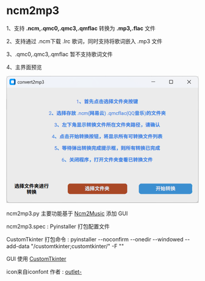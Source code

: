 
# ncm2mp3

1、支持 **.ncm,.qmc0,.qmc3,.qmflac** 转换为 **.mp3,.flac** 文件


2、支持通过 .ncm下载 .lrc 歌词，同时支持将歌词嵌入 .mp3 文件

3、.qmc0,.qmc3,.qmflac 暂不支持歌词文件

4、主界面预览

![img.png](img.png)


ncm2mp3.py 主要功能基于 [Ncm2Music](https://github.com/crmmc/Ncm2Music) 添加 GUI

ncm2mp3.spec : Pyinstaller 打包配置文件

CustomTkinter 打包命令 :
pyinstaller --noconfirm --onedir --windowed --add-data "<CustomTkinter Location>/customtkinter;customtkinter/"  -F "<Path to Python Script>"

GUI 使用 [CustomTkinter](https://github.com/TomSchimansky/CustomTkinter)

icon来自iconfont 作者 : [outlet-](https://www.iconfont.cn/user/detail?spm=a313x.7781069.0.d214f71f6&uid=166576&nid=s1KerORysH04#:~:text=%EE%98%B5-,%E7%88%B5%E5%A3%AB%E9%9F%B3%E4%B9%90,-%E6%95%B0%E9%87%8F%20%C2%A0%2020)



